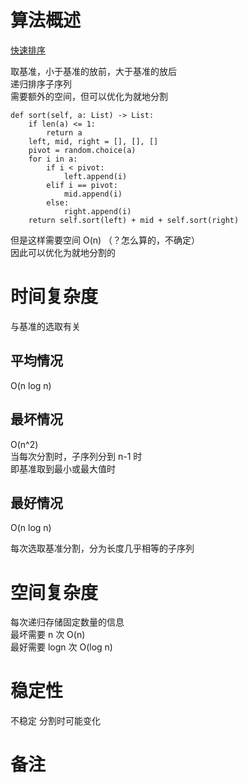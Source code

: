 # 算法概述
[快速排序](https://zh.wikipedia.org/wiki/%E5%BF%AB%E9%80%9F%E6%8E%92%E5%BA%8F)

取基准，小于基准的放前，大于基准的放后  
递归排序子序列  
需要额外的空间，但可以优化为就地分割

    def sort(self, a: List) -> List:
        if len(a) <= 1:
            return a
        left, mid, right = [], [], []
        pivot = random.choice(a)
        for i in a:
            if i < pivot:
                left.append(i)
            elif i == pivot:
                mid.append(i)
            else:
                right.append(i)
        return self.sort(left) + mid + self.sort(right)
        
但是这样需要空间 O(n) （？怎么算的，不确定）  
因此可以优化为就地分割的

# 时间复杂度
与基准的选取有关

## 平均情况
O(n log n)

## 最坏情况
O(n^2)  
当每次分割时，子序列分到 n-1 时  
即基准取到最小或最大值时

## 最好情况
O(n log n)

每次选取基准分割，分为长度几乎相等的子序列

# 空间复杂度
每次递归存储固定数量的信息  
最坏需要 n 次 O(n)  
最好需要 logn 次 O(log n)
# 稳定性
不稳定
分割时可能变化

# 备注
